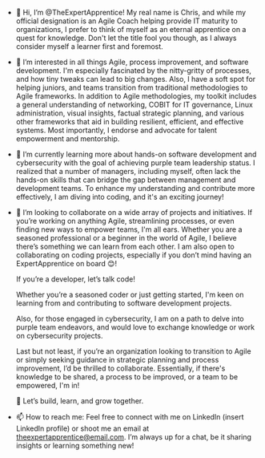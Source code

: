 - 👋 Hi, I’m @TheExpertApprentice! My real name is Chris, and while my official designation is an Agile Coach helping provide IT maturity to organizations, I prefer to think of myself as an eternal apprentice on a quest for knowledge. Don't let the title fool you though, as I always consider myself a learner first and foremost.
  
- 👀 I’m interested in all things Agile, process improvement, and software development. I'm especially fascinated by the nitty-gritty of processes, and how tiny tweaks can lead to big changes. Also, I have a soft spot for helping juniors, and teams transition from traditional methodologies to Agile frameworks. In addition to Agile methodologies, my toolkit includes a general understanding of networking, COBIT for IT governance, Linux administration, visual insights, factual strategic planning, and various other frameworks that aid in building resilient, efficient, and effective systems. Most importantly, I endorse and advocate for talent empowerment and mentorship.
  
- 🌱 I’m currently learning more about hands-on software development and cybersecurity with the goal of achieving purple team leadership status. I realized that a number of managers, including myself, often lack the hands-on skills that can bridge the gap between management and development teams. To enhance my understanding and contribute more effectively, I am diving into coding, and it's an exciting journey!
  
- 💞️ I’m looking to collaborate on a wide array of projects and initiatives. If you’re working on anything Agile, streamlining processes, or even finding new ways to empower teams, I'm all ears.
Whether you are a seasoned professional or a beginner in the world of Agile, I believe there’s something we can learn from each other. I am also open to collaborating on coding projects, especially if you don’t mind having an ExpertApprentice on board 😊!

  If you’re a developer, let’s talk code!
  
  Whether you’re a seasoned coder or just getting started, I'm keen on learning from and contributing to software development projects. 
  
  Also, for those engaged in cybersecurity, I am on a path to delve into purple team endeavors, and would love to exchange knowledge or work on cybersecurity projects.
  
  Last but not least, if you’re an organization looking to transition to Agile or simply seeking guidance in strategic planning and process improvement, I’d be thrilled to collaborate.
  Essentially, if there's knowledge to be shared, a process to be improved, or a team to be empowered, I'm in!
  
  🤝 Let’s build, learn, and grow together.

  
- 📫 How to reach me: Feel free to connect with me on LinkedIn (insert LinkedIn profile) or shoot me an email at theexpertapprentice@email.com. I’m always up for a chat, be it sharing insights or learning something new!

<!---
TheExpertApprentice/TheExpertApprentice is a ✨ special ✨ repository because its `README.md` (this file) appears on your GitHub profile.
You can click the Preview link to take a look at your changes.
--->
